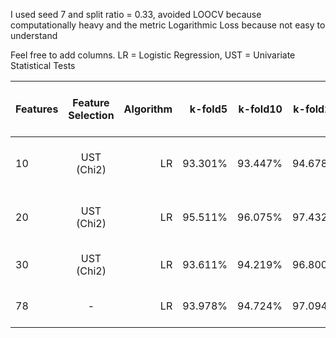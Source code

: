 I used seed 7 and split ratio = 0.33, avoided LOOCV because computationally heavy and the metric Logarithmic Loss because not easy to understand

Feel free to add columns. LR = Logistic Regression, UST = Univariate Statistical Tests


|   Features    | Feature Selection | Algorithm  | k-fold5  | k-fold10  | k-fold20  | Split Train/Test + AUC | Split Train/Test + ConfMatr | 
| ------------- |:-------------:| -----:| -----:| -----:| -----:| -----:| -----:|
|	10	|	UST (Chi2)	|	LR	| 93.301% | 93.447% | 94.678% | 0.994 | [[15567, 526], [715, 15217]] |
|	20	|	UST (Chi2)	|	LR	| 95.511% | 96.075% | 97.432% | 0.998 | [[15742, 351], [127, 15805]] |
|	30	|	UST (Chi2)	|	LR	| 93.611% | 94.219% | 96.800% | 0.999 | [[15817, 276], [44, 15888]] |
|	78	|	-	|	LR	| 93.978% | 94.724% | 97.094% | 0.999 | [[15874, 219], [44, 15888]] |